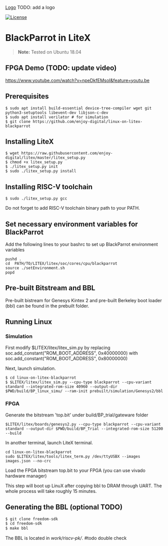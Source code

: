 [Logo](docs/bp_litex_logo.png) TODO: add a logo

[![License](https://img.shields.io/badge/License-BSD%203--Clause-blue.svg)](https://opensource.org/licenses/BSD-3-Clause)
# BlackParrot in LiteX
> **Note:** Tested on Ubuntu 18.04

## FPGA Demo (TODO: update video)

https://www.youtube.com/watch?v=npeDkfEMsoI&feature=youtu.be


## Prerequisites

```
$ sudo apt install build-essential device-tree-compiler wget git python3-setuptools libevent-dev libjson-c-dev
$ sudo apt install verilator # for simulation
$ git clone https://github.com/enjoy-digital/linux-on-litex-blackparrot

```
## Installing LiteX

```
$ wget https://raw.githubusercontent.com/enjoy-digital/litex/master/litex_setup.py
$ chmod +x litex_setup.py
$ ./litex_setup.py init
$ sudo ./litex_setup.py install
```

## Installing RISC-V toolchain
```
$ sudo ./litex_setup.py gcc 
```
Do not forget to add RISC-V toolchain binary path to your PATH.

 
## Set necessary environment variables for BlackParrot

Add the following lines to your bashrc to set up BlackParrot environment variables

```
pushd .
cd  PATH/TO/LITEX/litex/soc/cores/cpu/blackparrot
source ./setEnvironment.sh
popd
```

## Pre-built Bitstream and BBL
Pre-built bistream for Genesys Kintex 2 and pre-built Berkeley boot loader (bbl) can be found in the prebuilt folder.

## Running Linux 


### Simulation
First modify $LITEX/litex/litex_sim.py by replacing soc.add_constant("ROM_BOOT_ADDRESS", 0x40000000) with soc.add_constant("ROM_BOOT_ADDRESS", 0x80000000)

Next, launch simulation.
```
$ cd linux-on-litex-blackparrot
$ $LITEX/litex/litex_sim.py --cpu-type blackparrot --cpu-variant standard --integrated-rom-size 40960 --output-dir $PWD/build/BP_linux_simu/ --ram-init prebuilt/simulation/Genesys2/bbl

```

### FPGA
Generate the bitstream 'top.bit' under build/BP_trial/gateware folder
```
$LITEX/litex/boards/genesys2.py --cpu-type blackparrot --cpu-variant standard --output-dir $PWD/build/BP_Trial --integrated-rom-size 51200 --build  
```
In another terminal, launch LiteX terminal.
```
cd linux-on-litex-blackparrot
sudo $LITEX/litex/tools/litex_term.py /dev/ttyUSBX --images images.json --no-crc
```
Load the FPGA bitstream top.bit to your FPGA (you can use vivado hardware manager)

This step will boot up LinuX after copying bbl to DRAM through UART. The whole process will take roughly 15 minutes. 

## Generating the BBL (optional TODO) 

```sh
$ git clone freedom-sdk
$ cd freedom-sdk
$ make bbl
```
The BBL is located in *work/riscv-pk/*. #todo double check


